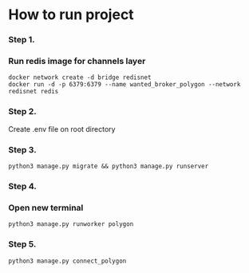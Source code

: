 # How to run project

### Step 1.

### Run redis image for channels layer

```shell
docker network create -d bridge redisnet
docker run -d -p 6379:6379 --name wanted_broker_polygon --network redisnet redis
```

### Step 2.
Create .env file on root directory

### Step 3.
```shell
python3 manage.py migrate && python3 manage.py runserver
```

### Step 4.
### Open new terminal
```shell
python3 manage.py runworker polygon
```
### Step 5.
```shell
python3 manage.py connect_polygon
```
